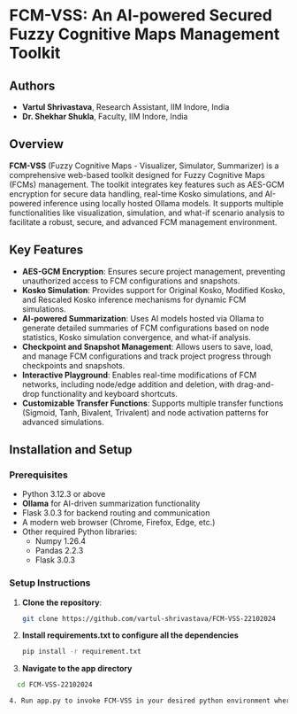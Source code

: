 # FCM-VSS: An AI-powered Secured Fuzzy Cognitive Maps Management Toolkit

## Authors
- **Vartul Shrivastava**, Research Assistant, IIM Indore, India
- **Dr. Shekhar Shukla**, Faculty, IIM Indore, India

## Overview

**FCM-VSS** (Fuzzy Cognitive Maps - Visualizer, Simulator, Summarizer) is a comprehensive web-based toolkit designed for Fuzzy Cognitive Maps (FCMs) management. The toolkit integrates key features such as AES-GCM encryption for secure data handling, real-time Kosko simulations, and AI-powered inference using locally hosted Ollama models. It supports multiple functionalities like visualization, simulation, and what-if scenario analysis to facilitate a robust, secure, and advanced FCM management environment.

## Key Features
- **AES-GCM Encryption**: Ensures secure project management, preventing unauthorized access to FCM configurations and snapshots.
- **Kosko Simulation**: Provides support for Original Kosko, Modified Kosko, and Rescaled Kosko inference mechanisms for dynamic FCM simulations.
- **AI-powered Summarization**: Uses AI models hosted via Ollama to generate detailed summaries of FCM configurations based on node statistics, Kosko simulation convergence, and what-if analysis.
- **Checkpoint and Snapshot Management**: Allows users to save, load, and manage FCM configurations and track project progress through checkpoints and snapshots.
- **Interactive Playground**: Enables real-time modifications of FCM networks, including node/edge addition and deletion, with drag-and-drop functionality and keyboard shortcuts.
- **Customizable Transfer Functions**: Supports multiple transfer functions (Sigmoid, Tanh, Bivalent, Trivalent) and node activation patterns for advanced simulations.

## Installation and Setup

### Prerequisites
- Python 3.12.3 or above
- **Ollama** for AI-driven summarization functionality
- Flask 3.0.3 for backend routing and communication
- A modern web browser (Chrome, Firefox, Edge, etc.)
- Other required Python libraries:
  - Numpy 1.26.4
  - Pandas 2.2.3
  - Flask 3.0.3

### Setup Instructions
1. **Clone the repository**:
   ```bash
   git clone https://github.com/vartul-shrivastava/FCM-VSS-22102024
   
2. **Install requirements.txt to configure all the dependencies**
    ```bash
    pip install -r requirement.txt

3. **Navigate to the app directory**
  ```bash
    cd FCM-VSS-22102024

4. Run app.py to invoke FCM-VSS in your desired python environment where requirements are fulfilled.